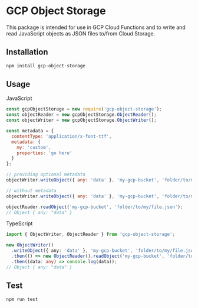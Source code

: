 # GCP Object Storage

This package is intended for use in GCP Cloud Functions and to write and read JavaScript objects as JSON files to/from Cloud Storage.

## Installation

```bash
npm install gcp-object-storage
```

## Usage

JavaScript

```javascript
const gcpObjectStorage = new require('gcp-object-storage');
const objectReader = new gcpObjectStorage.ObjectReader();
const objectWriter = new gcpObjectStorage.ObjectWriter();

const metadata = {
  contentType: 'application/x-font-ttf',
  metadata: {
    my: 'custom',
    properties: 'go here'
  }
};

// providing optional metadata
objectWriter.writeObject({ any: 'data' }, 'my-gcp-bucket', 'folder/to/my/file.json', metadata);

// without metadata
objectWriter.writeObject({ any: 'data' }, 'my-gcp-bucket', 'folder/to/my/file.json');

objectReader.readObject('my-gcp-bucket', 'folder/to/my/file.json');
// Object { any: "data" }
```

TypeScript

```typescript
import { ObjectWriter, ObjectReader } from 'gcp-object-storage';

new ObjectWriter()
  .writeObject({ any: 'data' }, 'my-gcp-bucket', 'folder/to/my/file.json')
  .then(() => new ObjectReader().readObject('my-gcp-bucket', 'folder/to/my/file.json'))
  .then((data: any) => console.log(data));
// Object { any: "data" }
```

## Test

```bash
npm run test
```
